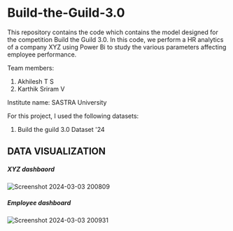 # Build-the-Guild-3.0

This repository contains the code which contains the model designed for the competition Build the Guild 3.0. In this code, we perform a HR analytics of a company XYZ using Power Bi to study the various parameters affecting employee performance.

Team members:
1. Akhilesh T S
2. Karthik Sriram V

Institute name: SASTRA University

For this project, I used the following datasets:
1. Build the guild 3.0 Dataset '24
## DATA VISUALIZATION

##### XYZ dashbaord

![Screenshot 2024-03-03 200809](https://github.com/akhilesh1709/Build-the-Guild-3.0/assets/103525428/aa5988ef-673e-4764-abe0-d16a4af304c9)

##### Employee dashboard

![Screenshot 2024-03-03 200931](https://github.com/akhilesh1709/Build-the-Guild-3.0/assets/103525428/f6b33fec-8885-4178-88c2-0b8d250bc5d6)
